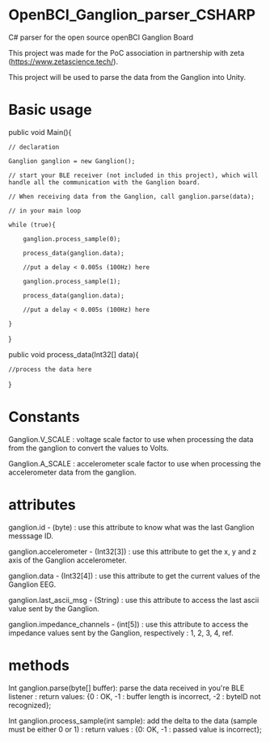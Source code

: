 # OpenBCI_Ganglion_parser_CSHARP

C# parser for the open source openBCI Ganglion Board

This project was made for the PoC association in partnership with zeta (https://www.zetascience.tech/).

This project will be used to parse the data from the Ganglion into Unity.

# Basic usage

public void Main(){

	// declaration

	Ganglion ganglion = new Ganglion();

	// start your BLE receiver (not included in this project), which will handle all the communication with the Ganglion board.

	// When receiving data from the Ganglion, call ganglion.parse(data);

	// in your main loop

	while (true){

		ganglion.process_sample(0);

		process_data(ganglion.data);

		//put a delay < 0.005s (100Hz) here

		ganglion.process_sample(1);

		process_data(ganglion.data);

		//put a delay < 0.005s (100Hz) here

	}

}

public void process_data(Int32[] data){

	//process the data here

}

# Constants
Ganglion.V_SCALE : voltage scale factor to use when processing the data from the ganglion to convert the values to Volts.

Ganglion.A_SCALE : accelerometer scale factor to use when processing the accelerometer data from the ganglion.

# attributes
ganglion.id - (byte) : use this attribute to know what was the last Ganglion messsage ID.

ganglion.accelerometer - (Int32[3]) : use this attribute to get the x, y and z axis of the Ganglion accelerometer.

ganglion.data - (Int32[4]) : use this attribute to get the current values of the Ganglion EEG.

ganglion.last_ascii_msg - (String) : use this attribute to access the last ascii value sent by the Ganglion.

ganglion.impedance_channels - (int[5]) :  use this attribute to access the impedance values sent by the Ganglion, respectively : 1, 2, 3, 4, ref.

# methods
Int ganglion.parse(byte[] buffer): parse the data received in you're BLE listener : return values: {0 : OK, -1 : buffer length is incorrect, -2 : byteID not recognized};

Int ganglion.process_sample(int sample): add the delta to the data (sample must be either 0 or 1) : return values : {0: OK, -1 : passed value is incorrect};

